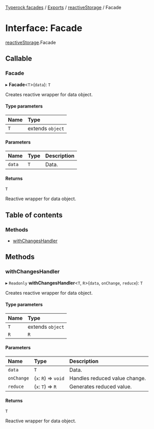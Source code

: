 [Typerock facades](../index.md) / [Exports](../modules.md) / [reactiveStorage](../modules/reactiveStorage.md) / Facade

# Interface: Facade

[reactiveStorage](../modules/reactiveStorage.md).Facade

## Callable

### Facade

▸ **Facade**<`T`\>(`data`): `T`

Creates reactive wrapper for data object.

#### Type parameters

| Name | Type |
| :------ | :------ |
| `T` | extends `object` |

#### Parameters

| Name | Type | Description |
| :------ | :------ | :------ |
| `data` | `T` | Data. |

#### Returns

`T`

Reactive wrapper for data object.

## Table of contents

### Methods

- [withChangesHandler](reactiveStorage.Facade.md#withchangeshandler)

## Methods

### withChangesHandler

▸ `Readonly` **withChangesHandler**<`T`, `R`\>(`data`, `onChange`, `reduce`): `T`

Creates reactive wrapper for data object.

#### Type parameters

| Name | Type |
| :------ | :------ |
| `T` | extends `object` |
| `R` | `R` |

#### Parameters

| Name | Type | Description |
| :------ | :------ | :------ |
| `data` | `T` | Data. |
| `onChange` | (`x`: `R`) => `void` | Handles reduced value change. |
| `reduce` | (`x`: `T`) => `R` | Generates reduced value. |

#### Returns

`T`

Reactive wrapper for data object.
